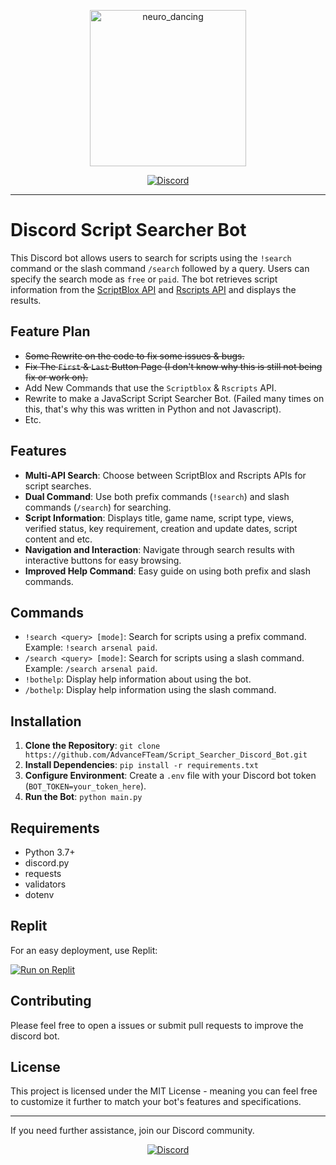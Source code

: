 <p align="center">
  <img src="https://github.com/AdvanceFTeam/Script_Searcher_Discord_Bot/assets/116656099/bdddc970-5321-49c1-929f-89f9a72fab9c" alt="neuro_dancing" width="250" height="250">
</p>

<p align="center">
  <a href="https://discord.gg/aWp6srpg25"><img src="https://img.shields.io/badge/Join-Discord-7289DA?style=flat-square&logo=discord&logoColor=white" alt="Discord"></a>
</p> 

---

# Discord Script Searcher Bot

This Discord bot allows users to search for scripts using the `!search` command or the slash command `/search` followed by a query. Users can specify the search mode as `free` or `paid`. The bot retrieves script information from the [ScriptBlox API](https://github.com/DocsGuy/Unoffical-Scriptblox-api-docs) and [Rscripts API](https://api.rscripts.net/) and displays the results.

## Feature Plan

- ~~Some Rewrite on the code to fix some issues & bugs.~~
- ~~Fix The `First` & `Last` Button Page (I don't know why this is still not being fix or work on).~~
- Add New Commands that use the `Scriptblox` & `Rscripts` API.
- Rewrite to make a JavaScript Script Searcher Bot. (Failed many times on this, that's why this was written in Python and not Javascript).
- Etc.

## Features

- **Multi-API Search**: Choose between ScriptBlox and Rscripts APIs for script searches.
- **Dual Command**: Use both prefix commands (`!search`) and slash commands (`/search`) for searching.
- **Script Information**: Displays title, game name, script type, views, verified status, key requirement, creation and update dates, script content and etc.
- **Navigation and Interaction**: Navigate through search results with interactive buttons for easy browsing.
- **Improved Help Command**: Easy guide on using both prefix and slash commands.

## Commands

- `!search <query> [mode]`: Search for scripts using a prefix command. Example: `!search arsenal paid`.
- `/search <query> [mode]`: Search for scripts using a slash command. Example: `/search arsenal paid`.
- `!bothelp`: Display help information about using the bot.
- `/bothelp`: Display help information using the slash command.

## Installation

1. **Clone the Repository**: `git clone https://github.com/AdvanceFTeam/Script_Searcher_Discord_Bot.git`
2. **Install Dependencies**: `pip install -r requirements.txt`
3. **Configure Environment**: Create a `.env` file with your Discord bot token (`BOT_TOKEN=your_token_here`).
4. **Run the Bot**: `python main.py`

## Requirements

- Python 3.7+
- discord.py
- requests
- validators
- dotenv

## Replit

For an easy deployment, use Replit:

[![Run on Replit](https://replit.com/badge/github/AdvanceFTeam/Script_Searcher_Discord_Bot)](https://replit.com/@YellowGreg/ss-V12?v=1)

## Contributing

Please feel free to open a issues or submit pull requests to improve the discord bot.

## License

This project is licensed under the MIT License - meaning you can feel free to customize it further to match your bot's features and specifications.

---

If you need further assistance, join our Discord community.

<p align="center">
  <a href="https://discord.gg/aWp6srpg25"><img src="https://img.shields.io/badge/Join-Discord-7289DA?style=flat-square&logo=discord&logoColor=white" alt="Discord"></a>
</p> 

